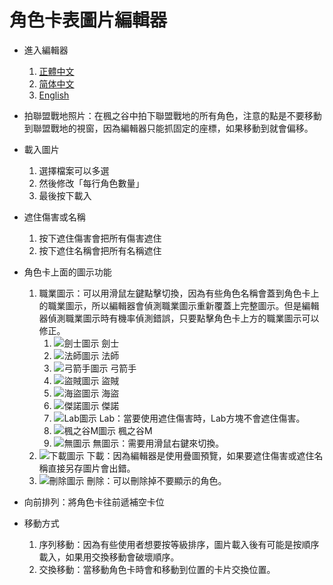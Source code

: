 # 角色卡表圖片編輯器

* 進入編輯器
	1. [正體中文](https://wj654cj86.github.io/maplerole/)
	2. [简体中文](https://wj654cj86.github.io/maplerole/?lang=zh-Hans)
	3. [English](https://wj654cj86.github.io/maplerole/?lang=en)

* 拍聯盟戰地照片：在楓之谷中拍下聯盟戰地的所有角色，注意的點是不要移動到聯盟戰地的視窗，因為編輯器只能抓固定的座標，如果移動到就會偏移。

* 載入圖片
	1. 選擇檔案可以多選
	2. 然後修改「每行角色數量」
	3. 最後按下載入

* 遮住傷害或名稱
	1. 按下遮住傷害會把所有傷害遮住
	2. 按下遮住名稱會把所有名稱遮住

* 角色卡上面的圖示功能
	1. 職業圖示：可以用滑鼠左鍵點擊切換，因為有些角色名稱會蓋到角色卡上的職業圖示，所以編輯器會偵測職業圖示重新覆蓋上完整圖示。但是編輯器偵測職業圖示時有機率偵測錯誤，只要點擊角色卡上方的職業圖示可以修正。
		1. ![劍士圖示](https://wj654cj86.github.io/maplerole/img/icon/warrior.png) 劍士
		2. ![法師圖示](https://wj654cj86.github.io/maplerole/img/icon/magician.png) 法師
		3. ![弓箭手圖示](https://wj654cj86.github.io/maplerole/img/icon/bowman.png) 弓箭手
		4. ![盜賊圖示](https://wj654cj86.github.io/maplerole/img/icon/thief.png) 盜賊
		5. ![海盜圖示](https://wj654cj86.github.io/maplerole/img/icon/pirate.png) 海盜
		6. ![傑諾圖示](https://wj654cj86.github.io/maplerole/img/icon/xenon.png) 傑諾
		7. ![Lab圖示](https://wj654cj86.github.io/maplerole/img/icon/lab.png) Lab：當要使用遮住傷害時，Lab方塊不會遮住傷害。
		8. ![楓之谷M圖示](https://wj654cj86.github.io/maplerole/img/icon/mobile.png) 楓之谷M
		9. ![無圖示](https://wj654cj86.github.io/maplerole/img/icon/card.png) 無圖示：需要用滑鼠右鍵來切換。
	2. ![下載圖示](https://wj654cj86.github.io/maplerole/img/download.png) 下載：因為編輯器是使用疊圖預覽，如果要遮住傷害或遮住名稱直接另存圖片會出錯。
	3. ![刪除圖示](https://wj654cj86.github.io/maplerole/img/cross.png) 刪除：可以刪除掉不要顯示的角色。

* 向前排列：將角色卡往前遞補空卡位

* 移動方式
	1. 序列移動：因為有些使用者想要按等級排序，圖片載入後有可能是按順序載入，如果用交換移動會破壞順序。
	2. 交換移動：當移動角色卡時會和移動到位置的卡片交換位置。

